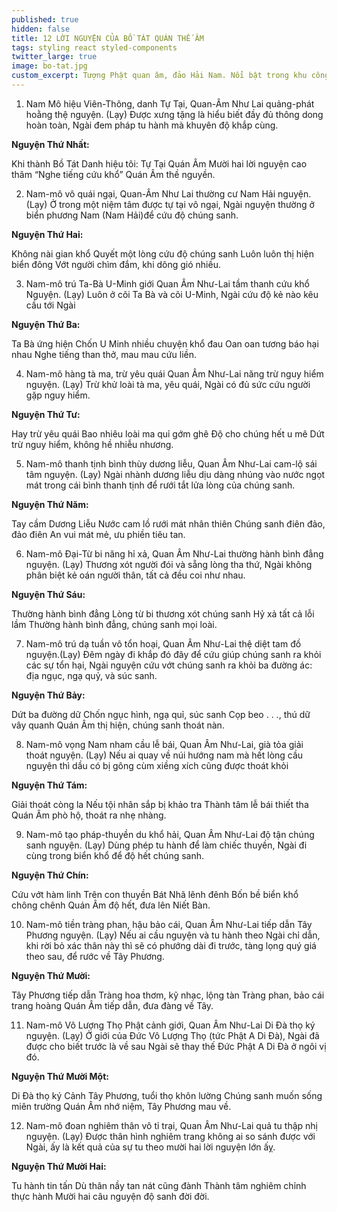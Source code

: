 ```yaml
---
published: true
hidden: false
title: 12 LỜI NGUYỆN CỦA BỒ TÁT QUÁN THẾ ÂM
tags: styling react styled-components
twitter_large: true
image: bo-tat.jpg
custom_excerpt: Tượng Phật quan âm, đảo Hải Nam. Nổi bật trong khu công viên Nam Sơn ở đảo Hải Nam, Trung Quốc.
---
```


1. Nam Mô hiệu Viên-Thông, danh Tự Tại, Quan-Âm Như Lai quảng-phát hoằng thệ nguyện. (Lạy) Được xưng tặng là hiểu biết đầy đủ thông dong hoàn toàn, Ngài đem pháp tu hành mà khuyên độ khắp cùng.

**Nguyện Thứ Nhất:**

Khi thành Bồ Tát  Danh hiệu tôi: Tự Tại Quán Âm Mười hai lời nguyện cao thâm “Nghe tiếng cứu khổ” Quán Âm thề nguyền.

2. Nam-mô vô quái ngại, Quan-Âm Như Lai thường cư Nam Hải nguyện. (Lạy)  Ở trong một niệm tâm được tự tại vô ngại, Ngài nguyện thường ở biển phương Nam (Nam Hải)để cứu độ chúng sanh.

**Nguyện Thứ Hai:**

Không nài gian khổ Quyết một lòng cứu độ chúng sanh Luôn luôn thị hiện biển đông Vớt người chìm đắm, khi dông gió nhiều.

3. Nam-mô trú Ta-Bà U-Minh giới Quan Âm Như-Lai tầm thanh cứu khổ Nguyện. (Lạy) Luôn ở cõi Ta Bà và cõi U-Minh, Ngài cứu độ kẻ nào kêu cầu tới Ngài

**Nguyện Thứ Ba:**

Ta Bà ứng hiện Chốn U Minh nhiều chuyện khổ đau Oan oan tương báo hại nhau Nghe tiếng than thở, mau mau cứu liền.

4. Nam-mô hàng tà ma, trừ yêu quái Quan Âm Như-Lai năng trừ nguy hiểm nguyện. (Lạy) Trừ khử loài tà ma, yêu quái, Ngài có đủ sức cứu người gặp nguy hiểm.

**Nguyện Thứ Tư:**

Hay trừ yêu quái Bao nhiêu loài ma quỉ gớm ghê Độ cho chúng hết u mê Dứt trừ nguy hiểm, không hề nhiễu nhương.

5. Nam-mô thanh tịnh bình thùy dương liễu, Quan Âm Như-Lai cam-lộ sái tâm nguyện. (Lạy) Ngài nhành dương liễu dịu dàng nhúng vào nước ngọt mát trong cái bình thanh tịnh để rưới tắt lửa lòng của chúng sanh.

**Nguyện Thứ Năm:**

Tay cầm Dương Liễu Nước cam lồ rưới mát nhân thiên Chúng sanh điên đảo, đảo điên An vui mát mẻ, ưu phiền tiêu tan.

6. Nam-mô Đại-Từ bi năng hỉ xả, Quan Âm Như-Lai thường hành bình đẳng nguyện. (Lạy) Thương xót người đói và sẵng lòng tha thứ, Ngài không phân biệt kẻ oán người thân, tất cả đều coi như nhau.

**Nguyện Thứ Sáu:**

Thường hành bình đẳng Lòng từ bi thương xót chúng sanh Hỷ xả tất cả lỗi lầm  Thường hành bình đẳng, chúng sanh mọi loài.

7. Nam-mô trú dạ tuần vô tổn hoại, Quan Âm Như-Lai thệ diệt tam đồ nguyện.(Lạy)  Đêm ngày đi khắp đó đây để cứu giúp chúng sanh ra khỏi các sự tổn hại, Ngài nguyện cứu vớt chúng sanh ra khỏi ba đường ác: địa ngục, ngạ quỷ, và súc sanh.

**Nguyện Thứ Bảy:**

Dứt ba đường dữ Chốn ngục hình, ngạ quỉ, súc sanh Cọp beo . . ., thú dữ vây quanh Quán Âm thị hiện, chúng sanh thoát nàn.

8. Nam-mô vọng Nam nham cầu lễ bái, Quan Âm Như-Lai, già tỏa giải thoát nguyện. (Lạy) Nếu ai quay về núi hướng nam mà hết lòng cầu nguyện thì dầu có bị gông cùm xiềng xích cũng được thoát khỏi

**Nguyện Thứ Tám:**

Giải thoát còng la Nếu tội nhân sắp bị khảo tra Thành tâm lễ bái thiết tha Quán Âm phò hộ, thoát ra nhẹ nhàng.

9. Nam-mô tạo pháp-thuyền du khổ hải, Quan Âm Như-Lai độ tận chúng sanh nguyện. (Lạy)  Dùng phép tu hành để làm chiếc thuyền, Ngài đi cùng trong biển khổ để độ hết chúng sanh.

**Nguyện Thứ Chín:**

Cứu vớt hàm linh Trên con thuyền Bát Nhã lênh đênh Bốn bề biển khổ chông chênh Quán Âm độ hết, đưa lên Niết Bàn.

10. Nam-mô tiền tràng phan, hậu bảo cái, Quan Âm Như-Lai tiếp dẫn Tây Phương nguyện. (Lạy)  Nếu ai cầu nguyện và tu hành theo Ngài chỉ dẫn, khi rời bỏ xác thân này thì sẽ có phướng dài đi trước, tàng lọng quý giá theo sau, để rước về Tây Phương.

**Nguyện Thứ Mười:**

Tây Phương tiếp dẫn Tràng hoa thơm, kỹ nhạc, lộng tàn Tràng phan, bảo cái trang hoàng Quán Âm tiếp dẫn, đưa đàng về Tây.

11. Nam-mô Vô Lượng Thọ Phật cảnh giới, Quan Âm Như-Lai Di Đà thọ ký nguyện. (Lạy)  Ở giới của Đức Vô Lượng Thọ (tức Phật A Di Đà), Ngài đã được cho biết trước là về sau Ngài sẽ thay thế Đức Phật A Di Đà ở ngôi vị đó.

**Nguyện Thứ Mười Một:**

Di Đà thọ ký Cảnh Tây Phương, tuổi thọ khôn lường Chúng sanh muốn sống miên trường Quán Âm nhớ niệm, Tây Phương mau về.

12. Nam-mô đoan nghiêm thân vô tỉ trại, Quan Âm Như-Lai quả tu thập nhị nguyện. (Lạy)  Được thân hình nghiêm trang không ai so sánh được với Ngài, ấy là kết quả của sự tu theo mười hai lời nguyện lớn ấỵ.

**Nguyện Thứ Mười Hai:**

Tu hành tin tấn Dù thân nầy tan nát cũng đành Thành tâm nghiêm chỉnh thực hành Mười hai câu nguyện độ sanh đời đời.